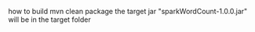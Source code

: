 how to build
mvn clean package
the target jar "sparkWordCount-1.0.0.jar" will be in the target folder
